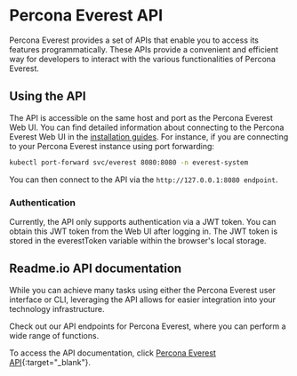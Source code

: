 # Percona Everest API

Percona Everest provides a set of APIs that enable you to access its features programmatically. These APIs provide a convenient and efficient way for developers to interact with the various functionalities of Percona Everest. 

## Using the API

The API is accessible on the same host and port as the Percona Everest Web UI. You can find detailed information about connecting to the Percona Everest Web UI in the [installation guides](install/installEverest). For instance, if you are connecting to your Percona Everest instance using port forwarding:

```sh
kubectl port-forward svc/everest 8080:8080 -n everest-system
```

You can then connect to the API via the `http://127.0.0.1:8080 endpoint`.

### Authentication

Currently, the API only supports authentication via a JWT token. You can obtain this JWT token from the Web UI after logging in. The JWT token is stored in the everestToken variable within the browser's local storage.

## Readme.io API documentation

While you can achieve many tasks using either the Percona Everest user interface or CLI, leveraging the API allows for easier integration into your technology infrastructure.

Check out our API endpoints for Percona Everest, where you can perform a wide range of functions.

To access the API documentation, click [Percona Everest API](https://percona-everest.readme.io/){:target="_blank"}.


